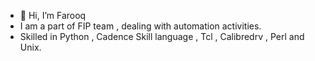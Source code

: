 - 👋 Hi, I’m Farooq
- I am a part of FIP team , dealing with automation activities.
- Skilled in Python , Cadence Skill language , Tcl , Calibredrv , Perl and Unix.
